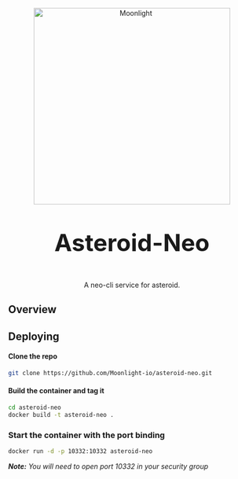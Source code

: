 <p align="center">
  <img 
    src="https://assets.moonlight.io/vi/moonlight-logo-dark-800w.png" 
    width="400px"
    alt="Moonlight">
</p>

<p align="center" style="font-size: 48px;">
  <strong>Asteroid-Neo</strong>
</p>

<p align="center">
  A neo-cli service for asteroid.
</p>


## Overview




## Deploying


#### Clone the repo

```bash
git clone https://github.com/Moonlight-io/asteroid-neo.git
```
#### Build the container and tag it

```bash
cd asteroid-neo
docker build -t asteroid-neo .
```
### Start the container with the port binding

```bash
docker run -d -p 10332:10332 asteroid-neo
```

<i><b>Note:</b> You will need to open port 10332 in your security group</i>
